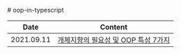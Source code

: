 ﻿﻿# oop-in-typescript

| Date       | Content                                                      |
| ---------- | ------------------------------------------------------------ |
| 2021.09.11 | [개체지향의 필요성 및 OOP 특성 7가지](https://github.com/jinsuSang/oop-in-typescript/blob/main/section03/object-oriented-programming-necessity.md) |

